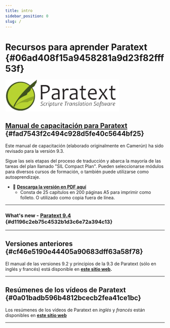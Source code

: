 ```yaml
---
title: intro
sidebar_position: 0
slug: /
---
```




# Recursos para aprender Paratext {#06ad408f15a9458281a9d23f82fff53f}


![](./415098770.png)


## [Manual de capacitación para Paratext](/Overview) {#fad7543f2c494c928d5fe40c5644bf25}


Este manual de capacitación (elaborado originalmente en Camerún) ha sido revisado para la versión 9.3.


Sigue las seis etapas del proceso de traducción y abarca la mayoría de las tareas del plan llamado "SIL Compact Plan". Pueden seleccionarse módulos para diversos cursos de formación, o también puede utilizarse como autoaprendizaje.

- 📖 [**Descarga la versión en PDF aquí**](https://manual.paratext.org/img/Ptx-man-en-9.3.pdf)
    - Consta de 25 capítulos en 200 páginas A5 para imprimir como folleto. O utilizado como copia fuera de línea.

---


### What's new - [Paratext 9.4](/f293059a-b12b-485f-8d5b-bfd1ca114a8b) {#d1196c2eb75c4532b1d3c6e72a394c13}


---


## Versiones anteriores {#cf46e5190e44405a90683dff63a58f78}


El manual de las versiones 9.2 y principios de la 9.3 de Paratext (sólo en inglés y francés) está disponible en [**este sitio web**](https://jennibeadle/paratextmanversions/)**.**


---


## Resúmenes de los vídeos de Paratext {#0a01badb596b4812bcecb2fea41ce1bc}


Los resúmenes de los vídeos de Paratext en _inglés_ y _francés_ están disponibles en [**este sitio web**](https://jennibeadle.github.io/paratext-vidsum/)


---

